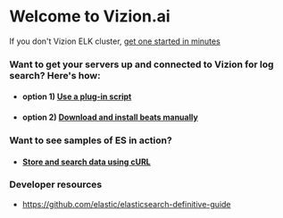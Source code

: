 # Welcome to Vizion.ai

If you don't Vizion ELK cluster, [get one started in minutes](https://app.vizion.ai)

### Want to get your servers up and connected to Vizion for log search? Here's how:

+ #### option 1) [Use a plug-in script](./beats-with-script.md)

+ #### option 2) [Download and install beats manually](./beats-manual.md)

### Want to see samples of ES in action?

+ #### [Store and search data using cURL](./curl-guide.md)

### Developer resources
* https://github.com/elastic/elasticsearch-definitive-guide
